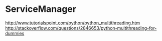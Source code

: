 # ServiceManager

http://www.tutorialspoint.com/python/python_multithreading.htm
http://stackoverflow.com/questions/2846653/python-multithreading-for-dummies